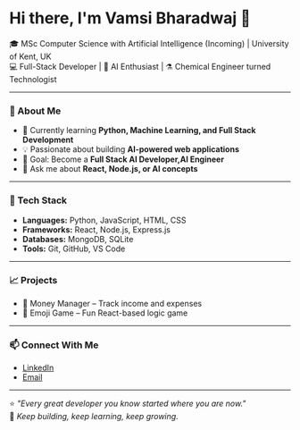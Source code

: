 # Hi there, I'm Vamsi Bharadwaj 👋

🎓 MSc Computer Science with Artificial Intelligence (Incoming) | University of Kent, UK  
💻 Full-Stack Developer | 🧠 AI Enthusiast | ⚗️ Chemical Engineer turned Technologist  

---

### 🚀 About Me
- 🌱 Currently learning **Python, Machine Learning, and Full Stack Development**
- 💡 Passionate about building **AI-powered web applications**
- 🎯 Goal: Become a **Full Stack AI Developer,AI Engineer**
- 💬 Ask me about **React, Node.js, or AI concepts**

---

### 🧰 Tech Stack
- **Languages:** Python, JavaScript, HTML, CSS  
- **Frameworks:** React, Node.js, Express.js  
- **Databases:** MongoDB, SQLite  
- **Tools:** Git, GitHub, VS Code

---

### 📈 Projects
- 🔹 Money Manager – Track income and expenses  
- 🔹 Emoji Game – Fun React-based logic game  

---

### 📫 Connect With Me
- [LinkedIn](https://www.linkedin.com/in/your-link)  
- [Email](mailto:your-email@gmail.com)

---

⭐ *"Every great developer you know started where you are now."*  
💫 *Keep building, keep learning, keep growing.*
